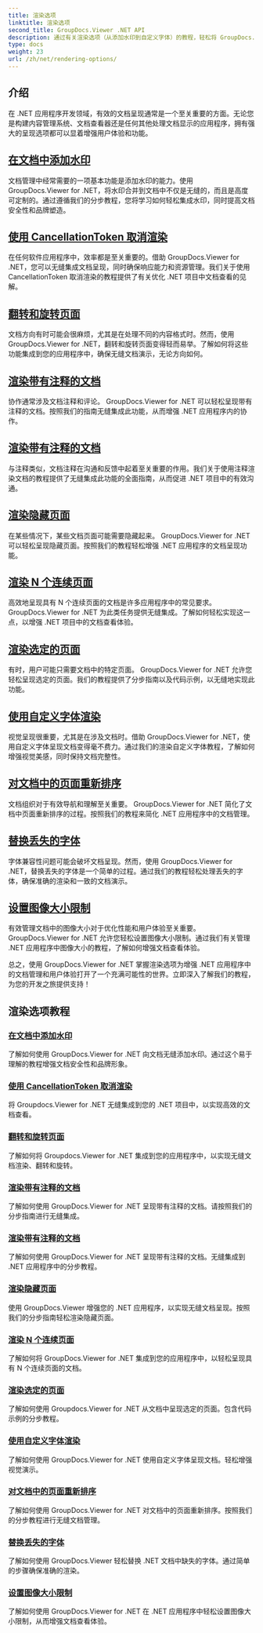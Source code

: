 ```yaml
---
title: 渲染选项
linktitle: 渲染选项
second_title: GroupDocs.Viewer .NET API
description: 通过有关渲染选项（从添加水印到自定义字体）的教程，轻松将 GroupDocs.Viewer for .NET 集成到您的应用程序中。
type: docs
weight: 23
url: /zh/net/rendering-options/
---
```


## 介绍

在 .NET 应用程序开发领域，有效的文档呈现通常是一个至关重要的方面。无论您是构建内容管理系统、文档查看器还是任何其他处理文档显示的应用程序，拥有强大的呈现选项都可以显着增强用户体验和功能。

## [在文档中添加水印](./add-watermark/)

文档管理中经常需要的一项基本功能是添加水印的能力。使用 GroupDocs.Viewer for .NET，将水印合并到文档中不仅是无缝的，而且是高度可定制的。通过遵循我们的分步教程，您将学习如何轻松集成水印，同时提高文档安全性和品牌塑造。

## [使用 CancellationToken 取消渲染](./cancel-render-cancellation-token/)

在任何软件应用程序中，效率都是至关重要的。借助 GroupDocs.Viewer for .NET，您可以无缝集成文档呈现，同时确保响应能力和资源管理。我们关于使用 CancellationToken 取消渲染的教程提供了有关优化 .NET 项目中文档查看的见解。

## [翻转和旋转页面](./flip-rotate-pages/)

文档方向有时可能会很麻烦，尤其是在处理不同的内容格式时。然而，使用 GroupDocs.Viewer for .NET，翻转和旋转页面变得轻而易举。了解如何将这些功能集成到您的应用程序中，确保无缝文档演示，无论方向如何。

## [渲染带有注释的文档](./render-document-comments/)

协作通常涉及文档注释和评论。 GroupDocs.Viewer for .NET 可以轻松呈现带有注释的文档。按照我们的指南无缝集成此功能，从而增强 .NET 应用程序内的协作。

## [渲染带有注释的文档](./render-document-notes/)

与注释类似，文档注释在沟通和反馈中起着至关重要的作用。我们关于使用注释渲染文档的教程提供了无缝集成此功能的全面指南，从而促进 .NET 项目中的有效沟通。

## [渲染隐藏页面](./render-hidden-pages/)

在某些情况下，某些文档页面可能需要隐藏起来。 GroupDocs.Viewer for .NET 可以轻松呈现隐藏页面。按照我们的教程轻松增强 .NET 应用程序的文档呈现功能。

## [渲染 N 个连续页面](./render-n-consecutive-pages/)

高效地呈现具有 N 个连续页面的文档是许多应用程序中的常见要求。 GroupDocs.Viewer for .NET 为此类任务提供无缝集成。了解如何轻松实现这一点，以增强 .NET 项目中的文档查看体验。

## [渲染选定的页面](./render-selected-pages/)

有时，用户可能只需要文档中的特定页面。 GroupDocs.Viewer for .NET 允许您轻松呈现选定的页面。我们的教程提供了分步指南以及代码示例，以无缝地实现此功能。

## [使用自定义字体渲染](./render-custom-fonts/)

视觉呈现很重要，尤其是在涉及文档时。借助 GroupDocs.Viewer for .NET，使用自定义字体呈现文档变得毫不费力。通过我们的渲染自定义字体教程，了解如何增强视觉美感，同时保持文档完整性。

## [对文档中的页面重新排序](./reorder-pages/)

文档组织对于有效导航和理解至关重要。 GroupDocs.Viewer for .NET 简化了文档中页面重新排序的过程。按照我们的教程来简化 .NET 应用程序中的文档管理。

## [替换丢失的字体](./replace-missing-font/)

字体兼容性问题可能会破坏文档呈现。然而，使用 GroupDocs.Viewer for .NET，替换丢失的字体是一个简单的过程。通过我们的教程轻松处理丢失的字体，确保准确的渲染和一致的文档演示。

## [设置图像大小限制](./set-image-size-limits/)

有效管理文档中的图像大小对于优化性能和用户体验至关重要。 GroupDocs.Viewer for .NET 允许您轻松设置图像大小限制。通过我们有关管理 .NET 应用程序中图像大小的教程，了解如何增强文档查看体验。

总之，使用 GroupDocs.Viewer for .NET 掌握渲染选项为增强 .NET 应用程序中的文档管理和用户体验打开了一个充满可能性的世界。立即深入了解我们的教程，为您的开发之旅提供支持！
## 渲染选项教程
### [在文档中添加水印](./add-watermark/)
了解如何使用 GroupDocs.Viewer for .NET 向文档无缝添加水印。通过这个易于理解的教程增强文档安全性和品牌形象。
### [使用 CancellationToken 取消渲染](./cancel-render-cancellation-token/)
将 Groupdocs.Viewer for .NET 无缝集成到您的 .NET 项目中，以实现高效的文档查看。
### [翻转和旋转页面](./flip-rotate-pages/)
了解如何将 Groupdocs.Viewer for .NET 集成到您的应用程序中，以实现无缝文档渲染、翻转和旋转。
### [渲染带有注释的文档](./render-document-comments/)
了解如何使用 GroupDocs.Viewer for .NET 呈现带有注释的文档。请按照我们的分步指南进行无缝集成。
### [渲染带有注释的文档](./render-document-notes/)
了解如何使用 GroupDocs.Viewer for .NET 呈现带有注释的文档。无缝集成到 .NET 应用程序中的分步教程。
### [渲染隐藏页面](./render-hidden-pages/)
使用 GroupDocs.Viewer 增强您的 .NET 应用程序，以实现无缝文档呈现。按照我们的分步指南轻松渲染隐藏页面。
### [渲染 N 个连续页面](./render-n-consecutive-pages/)
了解如何将 GroupDocs.Viewer for .NET 集成到您的应用程序中，以轻松呈现具有 N 个连续页面的文档。
### [渲染选定的页面](./render-selected-pages/)
了解如何使用 Groupdocs.Viewer for .NET 从文档中呈现选定的页面。包含代码示例的分步教程。
### [使用自定义字体渲染](./render-custom-fonts/)
了解如何使用 GroupDocs.Viewer for .NET 使用自定义字体呈现文档。轻松增强视觉演示。
### [对文档中的页面重新排序](./reorder-pages/)
了解如何使用 GroupDocs.Viewer for .NET 对文档中的页面重新排序。按照我们的分步教程进行无缝文档管理。
### [替换丢失的字体](./replace-missing-font/)
了解如何使用 GroupDocs.Viewer 轻松替换 .NET 文档中缺失的字体。通过简单的步骤确保准确的渲染。
### [设置图像大小限制](./set-image-size-limits/)
了解如何使用 GroupDocs.Viewer for .NET 在 .NET 应用程序中轻松设置图像大小限制，从而增强文档查看体验。